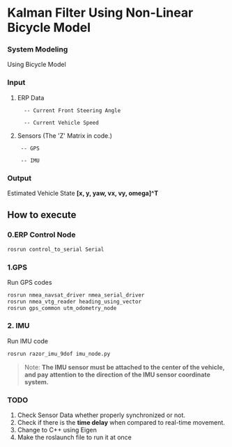 # Kalman Filter Using Non-Linear Bicycle Model
### System Modeling
Using Bicycle Model
### Input
1. ERP Data

         -- Current Front Steering Angle
 
         -- Current Vehicle Speed

2. Sensors (The 'Z' Matrix in code.)

        -- GPS

        -- IMU

### Output
Estimated Vehicle State 
**[x, y, yaw, vx, vy, omega]^T**

## How to execute
### 0.ERP Control Node
```sh
rosrun control_to_serial Serial
```
###  1.GPS
Run GPS codes
```sh
rosrun nmea_navsat_driver nmea_serial_driver
rosrun nmea_vtg_reader heading_using_vector
rosrun gps_common utm_odometry_node
```
### 2. IMU

Run IMU code
```sh
rosrun razor_imu_9dof imu_node.py
```
> Note: **The IMU sensor must be attached to the center of the vehicle, and pay attention to the direction of the IMU sensor coordinate system.**
### TODO
1. Check Sensor Data whether properly synchronized or not.
2. Check if there is the **time delay** when compared to real-time movement.
3. Change to C++ using Eigen
4. Make the roslaunch file to run it at once 
 
